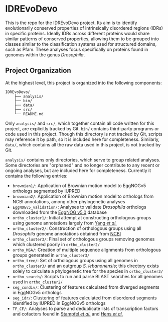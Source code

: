 # IDREvoDevo

This is the repo for the IDREvoDevo project. Its aim is to identify evolutionarily conserved properties of intrinsically disordered regions (IDRs) in specific proteins. Ideally IDRs across different proteins would share similar patterns of conserved properties, allowing them to be grouped into classes similar to the classification systems used for structured domains, such as Pfam. These analyses focus specifically on proteins found in genomes within the genus *Drosophila*.

## Project Organization

At the highest level, this project is organized into the following components:

```
IDREvoDevo/
	├── analysis/
	├── bin/
	├── data/
	├── src/
	└── README.md
```

Only `analysis/` and `src/`, which together contain all code written for this project, are explicitly tracked by Git. `bin/` contains third-party programs or code used in this project. Though this directory is not tracked by Git, scripts may reference it by path, so it is included here for completeness. Similarly, `data/`, which contains all the raw data used in this project, is not tracked by Git.

`analysis/` contains only directories, which serve to group related analyses. Some directories are "orphaned" and no longer contribute to any recent or ongoing analyses, but are included here for completeness. Currently it contains the following entries:
- `brownian1/`: Application of Brownian motion model to EggNOGv5 orthologs segmented by IUPRED
- `brownian2/`: Application of Brownian motion model to orthologs from NCBI annotations, among other phylogenetic analyses
- `EggNOGv5_validation/`: Analyses to validate *Drosophila* orthologs downloaded from the [EggNOG v5.0](http://eggnog5.embl.de/) database
- `ortho_cluster1/`: Initial attempt at constructing orthologous groups using genome annotations largely from [Yang *et al.*](https://www.ncbi.nlm.nih.gov/pmc/articles/PMC6305970/)
- `ortho_cluster2/`: Construction of orthologous groups using all *Drosophila* genome annotations obtained from [NCBI](https://www.ncbi.nlm.nih.gov/genome/annotation_euk/all/)
- `ortho_cluster3/`: Final set of orthologous groups removing genomes which clustered poorly in `ortho_cluster2/`
- `ortho_MSA/`: Creation of multiple sequence alignments from orthologous groups generated in `ortho_cluster3/`
- `ortho_tree/`: Set of orthologous groups using all genomes in `ortho_cluster3/` and an outgroup *S. lebanonensis*; this directory exists solely to calculate a phylogenetic tree for the species in `ortho_cluster3/`
- `ortho_search/`: Scripts to run and parse BLAST searches for all genomes used in `ortho_cluster2/`
- `seg_condiv/`: Clustering of features calculated from diverged segments in EggNOGv5 orthologs
- `seg_idr/`: Clustering of features calculated from disordered segments identified by IUPRED in EggNOGv5 orthologs
- `TF_CF/`: Analyses to parse and deduplicate lists of transcription factors and cofactors found in [Stampfel *et al.*](https://pubmed.ncbi.nlm.nih.gov/26550828/) and [Hens *et al.*](https://www.ncbi.nlm.nih.gov/pmc/articles/PMC3929264/)
